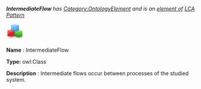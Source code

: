 ___IntermediateFlow__ 
 has
 [Category:OntologyElement](../../Category/OntologyElement "Category:OntologyElement") 
 and is an
 [element of](../../Property/ElementOf "Property:ElementOf") 
[LCA Pattern](../../Submissions/LCA_Pattern "Submissions:LCA Pattern")_




  





[![Class](../public/images/thumb/2/27/Class.gif/45px-Class.gif)](../../Image/Class.gif "Class")


__Name__ 
 : IntermediateFlow
 



__Type:__ 
 owl:Class
 



__Description__ 
 : Intermediate flows occur between processes of the studied system.
